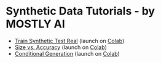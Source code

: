 # Synthetic Data Tutorials - by MOSTLY AI

* [Train Synthetic Test Real](./train-synthetic-test-real/TSTR.ipynb) (launch on [Colab](https://colab.research.google.com/github/mostly-ai/mostly-tutorials/blob/dev/train-synthetic-test-real/TSTR.ipynb))
* [Size vs. Accuracy](./size-vs-accuracy/size-vs-accuracy.ipynb) (launch on [Colab](https://colab.research.google.com/github/mostly-ai/mostly-tutorials/blob/dev/size-vs-accuracy/size-vs-accuracy.ipynb))
* [Conditional Generation](./conditional-generation/conditional-generation.ipynb) (launch on [Colab](https://colab.research.google.com/github/mostly-ai/mostly-tutorials/blob/dev/conditional-generation/conditional-generation.ipynb))